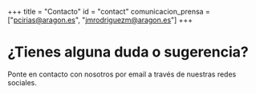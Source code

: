 +++
title = "Contacto"
id = "contact"
comunicacion_prensa = ["pcirias@aragon.es", "jmrodriguezm@aragon.es"]
+++

# ¿Tienes alguna duda o sugerencia?

Ponte en contacto con nosotros por email a través de nuestras redes sociales.